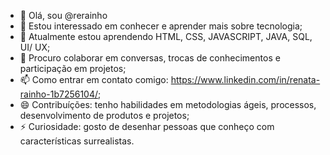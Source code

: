 - 👋 Olá, sou @rerainho
- 👀 Estou interessado em conhecer e aprender mais sobre tecnologia;
- 🌱 Atualmente estou aprendendo HTML, CSS, JAVASCRIPT, JAVA, SQL, UI/ UX;
- 💞️ Procuro colaborar em conversas, trocas de conhecimentos e participação em projetos;
- 📫 Como entrar em contato comigo: https://www.linkedin.com/in/renata-rainho-1b7256104/;
- 😄 Contribuíções: tenho habilidades em metodologias ágeis, processos, desenvolvimento de produtos e projetos;
- ⚡ Curiosidade: gosto de desenhar pessoas que conheço com características surrealistas. 
